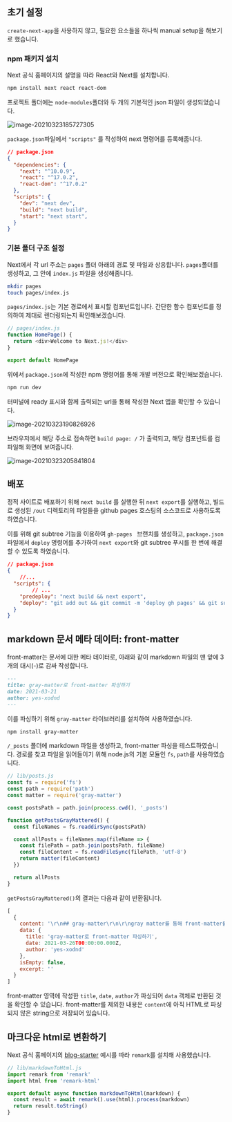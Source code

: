 

## 초기 설정

`create-next-app`을 사용하지 않고, 필요한 요소들을 하나씩 manual setup을 해보기로 했습니다.

### npm 패키지 설치

Next 공식 홈페이지의 설명을 따라 React와 Next를 설치합니다.

``` bash
npm install next react react-dom
```

프로젝트 폴더에는 `node-modules`폴더와 두 개의 기본적인 json 파일이 생성되었습니다.

![image-20210323185727305](개발일지.assets/image-20210323185727305.png)

`package.json`파일에서 `"scripts"` 를 작성하여 next 명령어를 등록해줍니다.

``` json
// package.json
{
  "dependencies": {
    "next": "^10.0.9",
    "react": "^17.0.2",
    "react-dom": "^17.0.2"
  },
  "scripts": {
    "dev": "next dev",
    "build": "next build",
    "start": "next start",
  }
}
```



### 기본 폴더 구조 설정

Next에서 각 url 주소는 `pages` 폴더 아래의 경로 및 파일과 상응합니다. `pages`폴더를 생성하고, 그 안에 `index.js` 파일을 생성해줍니다.

``` bash
mkdir pages
touch pages/index.js
```

`pages/index.js`는 기본 경로에서 표시할 컴포넌트입니다. 간단한 함수 컴포넌트를 정의하여 제대로 렌더링되는지 확인해보겠습니다.

``` js
// pages/index.js
function HomePage() {
  return <div>Welcome to Next.js!</div>
}

export default HomePage
```

위에서 `package.json`에 작성한 npm 명령어를 통해 개발 버전으로 확인해보겠습니다.

``` bash
npm run dev
```

터미널에 ready 표시와 함께 출력되는 url을 통해 작성한 Next 앱을 확인할 수 있습니다.

![image-20210323190826926](개발일지.assets/image-20210323190826926.png)

브라우저에서 해당 주소로 접속하면 `build page: /` 가 출력되고, 해당 컴포넌트를 컴파일해 화면에 보여줍니다. 

![image-20210323205841804](개발일지.assets/image-20210323205841804.png)

## 배포

정적 사이트로 배포하기 위해 `next build` 를 실행한 뒤 `next export`를 실행하고, 빌드로 생성된 `/out` 디렉토리의 파일들을 github pages 호스팅의 소스코드로 사용하도록 하였습니다.

이를 위해 git subtree 기능을 이용하여 `gh-pages ` 브랜치를 생성하고, `package.json` 파일에서 `deploy` 명령어를 추가하여 `next export`와 git subtree 푸시를 한 번에 해결할 수 있도록 하였습니다.

``` json
// package.json
{
	//...
  "scripts": {
		// ...
    "predeploy": "next build && next export",
    "deploy": "git add out && git commit -m 'deploy gh pages' && git subtree push --prefix out origin gh-pages"
  }
}
```



## markdown 문서 메타 데이터: front-matter

front-matter는 문서에 대한 메타 데이터로, 아래와 같이 markdown 파일의 맨 앞에 3개의 대시(-)로 감싸 작성합니다.

``` markdown
---
title: gray-matter로 front-matter 파싱하기
date: 2021-03-21
author: yes-xodnd
---
```

이를 파싱하기 위해 `gray-matter` 라이브러리를 설치하여 사용하였습니다.

``` bash
npm install gray-matter
```

`/_posts` 폴더에 markdown 파일을 생성하고, front-matter 파싱을 테스트하였습니다.
경로를 찾고 파일을 읽어들이기 위해 node.js의 기본 모듈인 `fs`, `path`를 사용하였습니다.

``` js
// lib/posts.js
const fs = require('fs')
const path = require('path')
const matter = require('gray-matter')

const postsPath = path.join(process.cwd(), '_posts')

function getPostsGrayMattered() {
  const fileNames = fs.readdirSync(postsPath)

  const allPosts = fileNames.map(fileName => {
    const filePath = path.join(postsPath, fileName)
    const fileContent = fs.readFileSync(filePath, 'utf-8')
    return matter(fileContent)
  })

  return allPosts
}
```

`getPostsGrayMattered()`의 결과는 다음과 같이 반환됩니다.

``` js
[
  {
    content: '\r\n## gray-matter\r\n\r\ngray matter를 통해 front-matter를 파싱할 수 있습니다. ',
    data: {
      title: 'gray-matter로 front-matter 파싱하기',
      date: 2021-03-26T00:00:00.000Z,
      author: 'yes-xodnd'
    },
    isEmpty: false,
    excerpt: ''
  }
]
```

front-matter 영역에 작성한 `title`, `date`, `author`가 파싱되어 `data` 객체로 반환된 것을 확인할 수 있습니다.
front-matter를 제외한 내용은 `content`에 아직 HTML로 파싱되지 않은 string으로 저장되어 있습니다.



## 마크다운 html로 변환하기

Next 공식 홈페이지의 [blog-starter](https://github.com/vercel/next.js/tree/canary/examples/blog-starter) 예시를 따라 `remark`를 설치해 사용했습니다.

``` js
// lib/markdownToHtml.js
import remark from 'remark'
import html from 'remark-html'

export default async function markdownToHtml(markdown) {
  const result = await remark().use(html).process(markdown)
  return result.toString()
}
```



